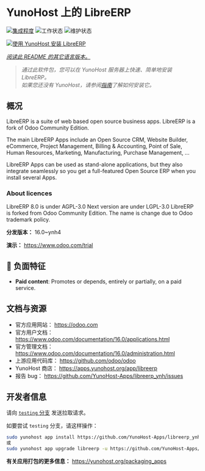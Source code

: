 <!--
注意：此 README 由 <https://github.com/YunoHost/apps/tree/master/tools/readme_generator> 自动生成
请勿手动编辑。
-->

# YunoHost 上的 LibreERP

[![集成程度](https://apps.yunohost.org/badge/integration/libreerp)](https://ci-apps.yunohost.org/ci/apps/libreerp/)
![工作状态](https://apps.yunohost.org/badge/state/libreerp)
![维护状态](https://apps.yunohost.org/badge/maintained/libreerp)

[![使用 YunoHost 安装 LibreERP](https://install-app.yunohost.org/install-with-yunohost.svg)](https://install-app.yunohost.org/?app=libreerp)

*[阅读此 README 的其它语言版本。](./ALL_README.md)*

> *通过此软件包，您可以在 YunoHost 服务器上快速、简单地安装 LibreERP。*  
> *如果您还没有 YunoHost，请参阅[指南](https://yunohost.org/install)了解如何安装它。*

## 概况

LibreERP is a suite of web based open source business apps. LibreERP is a fork of Odoo Community Edition.

The main LibreERP Apps include an Open Source CRM, Website Builder, eCommerce, Project Management, Billing &amp; Accounting, Point of Sale, Human Resources, Marketing, Manufacturing, Purchase Management, ...

LibreERP Apps can be used as stand-alone applications, but they also integrate seamlessly so you get a full-featured Open Source ERP when you install several Apps.

### About licences
LibreERP 8.0 is under AGPL-3.0
Next version are under LGPL-3.0
LibreERP is forked from Odoo Community Edition. The name is change due to Odoo trademark policy.


**分发版本：** 16.0~ynh4

**演示：** <https://www.odoo.com/trial>
## :red_circle: 负面特征

- **Paid content**: Promotes or depends, entirely or partially, on a paid service.

## 文档与资源

- 官方应用网站： <https://odoo.com>
- 官方用户文档： <https://www.odoo.com/documentation/16.0/applications.html>
- 官方管理文档： <https://www.odoo.com/documentation/16.0/administration.html>
- 上游应用代码库： <https://github.com/odoo/odoo>
- YunoHost 商店： <https://apps.yunohost.org/app/libreerp>
- 报告 bug： <https://github.com/YunoHost-Apps/libreerp_ynh/issues>

## 开发者信息

请向 [`testing` 分支](https://github.com/YunoHost-Apps/libreerp_ynh/tree/testing) 发送拉取请求。

如要尝试 `testing` 分支，请这样操作：

```bash
sudo yunohost app install https://github.com/YunoHost-Apps/libreerp_ynh/tree/testing --debug
或
sudo yunohost app upgrade libreerp -u https://github.com/YunoHost-Apps/libreerp_ynh/tree/testing --debug
```

**有关应用打包的更多信息：** <https://yunohost.org/packaging_apps>
